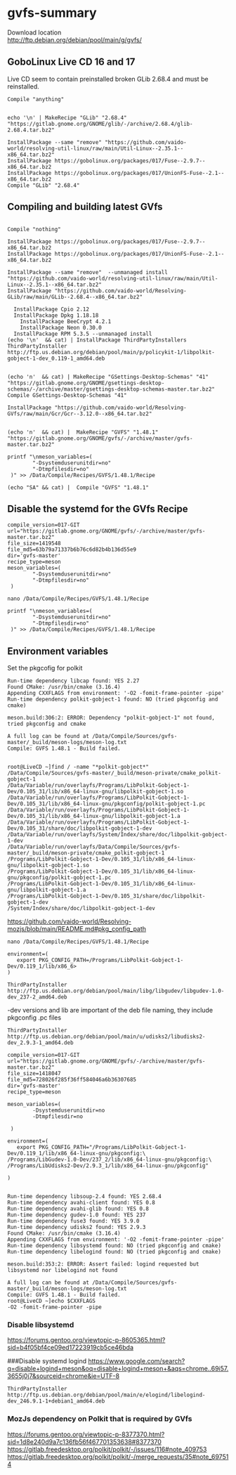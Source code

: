 # gvfs-summary

Download location  
http://ftp.debian.org/debian/pool/main/g/gvfs/


## GoboLinux Live CD 16 and 17
Live CD seem to contain preinstalled broken GLib 2.68.4 and must be reinstalled.
```
Compile "anything"


echo '\n' | MakeRecipe "GLib" "2.68.4" "https://gitlab.gnome.org/GNOME/glib/-/archive/2.68.4/glib-2.68.4.tar.bz2"

InstallPackage --same "remove" "https://github.com/vaido-world/resolving-util-linux/raw/main/Util-Linux--2.35.1--x86_64.tar.bz2"
InstallPackage https://gobolinux.org/packages/017/Fuse--2.9.7--x86_64.tar.bz2
InstallPackage https://gobolinux.org/packages/017/UnionFS-Fuse--2.1--x86_64.tar.bz2
Compile "GLib" "2.68.4" 
```

## Compiling and building latest GVfs
```

Compile "nothing"

InstallPackage https://gobolinux.org/packages/017/Fuse--2.9.7--x86_64.tar.bz2
InstallPackage https://gobolinux.org/packages/017/UnionFS-Fuse--2.1--x86_64.tar.bz2

InstallPackage --same "remove"  --unmanaged install "https://github.com/vaido-world/resolving-util-linux/raw/main/Util-Linux--2.35.1--x86_64.tar.bz2"
InstallPackage "https://github.com/vaido-world/Resolving-GLib/raw/main/GLib--2.68.4--x86_64.tar.bz2"

  InstallPackage Cpio 2.12
  InstallPackage Dpkg 1.18.18
    InstallPackage BeeCrypt 4.2.1
    InstallPackage Neon 0.30.0
  InstallPackage RPM 5.3.5 --unmanaged install
(echo '\n'  && cat) | InstallPackage ThirdPartyInstallers 
ThirdPartyInstaller http://ftp.us.debian.org/debian/pool/main/p/policykit-1/libpolkit-gobject-1-dev_0.119-1_amd64.deb


(echo 'n'  && cat) | MakeRecipe "GSettings-Desktop-Schemas" "41" "https://gitlab.gnome.org/GNOME/gsettings-desktop-schemas/-/archive/master/gsettings-desktop-schemas-master.tar.bz2"
Compile GSettings-Desktop-Schemas "41"

InstallPackage "https://github.com/vaido-world/Resolving-GVfs/raw/main/Gcr/Gcr--3.12.0--x86_64.tar.bz2"


(echo 'n'  && cat) |  MakeRecipe "GVFS" "1.48.1" "https://gitlab.gnome.org/GNOME/gvfs/-/archive/master/gvfs-master.tar.bz2"

printf "\nmeson_variables=(
        "-Dsystemduserunitdir=no"
        "-Dtmpfilesdir=no"
 )" >> /Data/Compile/Recipes/GVFS/1.48.1/Recipe

(echo "SA" && cat) |  Compile "GVFS" "1.48.1"
```

## Disable the systemd for the GVfs Recipe
```
compile_version=017-GIT
url="https://gitlab.gnome.org/GNOME/gvfs/-/archive/master/gvfs-master.tar.bz2"
file_size=1419548
file_md5=63b79a71337b6b76c6d82b4b136d55e9
dir='gvfs-master'
recipe_type=meson
meson_variables=(
        "-Dsystemduserunitdir=no"
        "-Dtmpfilesdir=no"
 )

```

```
nano /Data/Compile/Recipes/GVFS/1.48.1/Recipe
```

```
printf "\nmeson_variables=(
        "-Dsystemduserunitdir=no"
        "-Dtmpfilesdir=no"
 )" >> /Data/Compile/Recipes/GVFS/1.48.1/Recipe

```


## Environment variables 
Set the pkgcofig for polkit

```
Run-time dependency libcap found: YES 2.27
Found CMake: /usr/bin/cmake (3.16.4)
Appending CXXFLAGS from environment: '-O2 -fomit-frame-pointer -pipe'
Run-time dependency polkit-gobject-1 found: NO (tried pkgconfig and cmake)

meson.build:306:2: ERROR: Dependency "polkit-gobject-1" not found, tried pkgconfig and cmake

A full log can be found at /Data/Compile/Sources/gvfs-master/_build/meson-logs/meson-log.txt
Compile: GVFS 1.48.1 - Build failed.


```


```
root@LiveCD ~]find / -name "*polkit-gobject*"
/Data/Compile/Sources/gvfs-master/_build/meson-private/cmake_polkit-gobject-1
/Data/Variable/run/overlayfs/Programs/LibPolkit-Gobject-1-Dev/0.105_31/lib/x86_64-linux-gnu/libpolkit-gobject-1.so
/Data/Variable/run/overlayfs/Programs/LibPolkit-Gobject-1-Dev/0.105_31/lib/x86_64-linux-gnu/pkgconfig/polkit-gobject-1.pc
/Data/Variable/run/overlayfs/Programs/LibPolkit-Gobject-1-Dev/0.105_31/lib/x86_64-linux-gnu/libpolkit-gobject-1.a
/Data/Variable/run/overlayfs/Programs/LibPolkit-Gobject-1-Dev/0.105_31/share/doc/libpolkit-gobject-1-dev
/Data/Variable/run/overlayfs/System/Index/share/doc/libpolkit-gobject-1-dev
/Data/Variable/run/overlayfs/Data/Compile/Sources/gvfs-master/_build/meson-private/cmake_polkit-gobject-1
/Programs/LibPolkit-Gobject-1-Dev/0.105_31/lib/x86_64-linux-gnu/libpolkit-gobject-1.so
/Programs/LibPolkit-Gobject-1-Dev/0.105_31/lib/x86_64-linux-gnu/pkgconfig/polkit-gobject-1.pc
/Programs/LibPolkit-Gobject-1-Dev/0.105_31/lib/x86_64-linux-gnu/libpolkit-gobject-1.a
/Programs/LibPolkit-Gobject-1-Dev/0.105_31/share/doc/libpolkit-gobject-1-dev
/System/Index/share/doc/libpolkit-gobject-1-dev

```

https://github.com/vaido-world/Resolving-mozjs/blob/main/README.md#pkg_config_path

```
nano /Data/Compile/Recipes/GVFS/1.48.1/Recipe
```

```
environment=(
   export PKG_CONFIG_PATH=/Programs/LibPolkit-Gobject-1-Dev/0.119_1/lib/x86_6>
)

```


```
ThirdPartyInstaller http://ftp.us.debian.org/debian/pool/main/libg/libgudev/libgudev-1.0-dev_237-2_amd64.deb

```


-dev versions and lib are important of the deb file naming, they include pkgconfig .pc files 


```
ThirdPartyInstaller http://ftp.us.debian.org/debian/pool/main/u/udisks2/libudisks2-dev_2.9.3-1_amd64.deb

```


```
compile_version=017-GIT
url="https://gitlab.gnome.org/GNOME/gvfs/-/archive/master/gvfs-master.tar.bz2"
file_size=1418047
file_md5=728026f285f36ff584046a6b36307685
dir='gvfs-master'
recipe_type=meson

meson_variables=(
        -Dsystemduserunitdir=no
        -Dtmpfilesdir=no

 )

environment=(
   export PKG_CONFIG_PATH="/Programs/LibPolkit-Gobject-1-Dev/0.119_1/lib/x86_64-linux-gnu/pkgconfig:\
/Programs/LibGudev-1.0-Dev/237_2/lib/x86_64-linux-gnu/pkgconfig:\
/Programs/LibUdisks2-Dev/2.9.3_1/lib/x86_64-linux-gnu/pkgconfig"

)


```

```
Run-time dependency libsoup-2.4 found: YES 2.68.4
Run-time dependency avahi-client found: YES 0.8
Run-time dependency avahi-glib found: YES 0.8
Run-time dependency gudev-1.0 found: YES 237
Run-time dependency fuse3 found: YES 3.9.0
Run-time dependency udisks2 found: YES 2.9.3
Found CMake: /usr/bin/cmake (3.16.4)
Appending CXXFLAGS from environment: '-O2 -fomit-frame-pointer -pipe'
Run-time dependency libsystemd found: NO (tried pkgconfig and cmake)
Run-time dependency libelogind found: NO (tried pkgconfig and cmake)

meson.build:353:2: ERROR: Assert failed: logind requested but libsystemd nor libelogind not found

A full log can be found at /Data/Compile/Sources/gvfs-master/_build/meson-logs/meson-log.txt
Compile: GVFS 1.48.1 - Build failed.
root@LiveCD ~]echo $CXXFLAGS
-O2 -fomit-frame-pointer -pipe

```


### Disable libsystemd
https://forums.gentoo.org/viewtopic-p-8605365.html?sid=b4f05bf4ce09ed17223919cb5ce46bda

###Disable systemd logind
https://www.google.com/search?q=disable+logind+meson&oq=disable+logind+meson+&aqs=chrome..69i57.3655j0j7&sourceid=chrome&ie=UTF-8


```
ThirdPartyInstaller http://ftp.us.debian.org/debian/pool/main/e/elogind/libelogind-dev_246.9.1-1+debian1_amd64.deb
```


### MozJs dependency on Polkit that is required by GVfs
https://forums.gentoo.org/viewtopic-p-8377370.html?sid=1d8e240d9a7c136fb56f467701353638#8377370
https://gitlab.freedesktop.org/polkit/polkit/-/issues/116#note_409753
https://gitlab.freedesktop.org/polkit/polkit/-/merge_requests/35#note_697514
